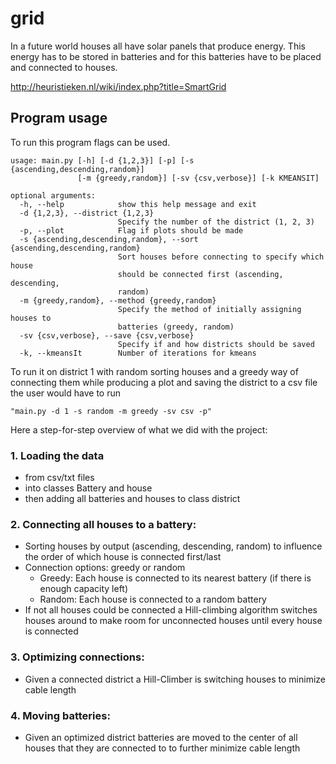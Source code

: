 # grid
In a future world houses all have solar panels that produce energy. This energy has to be stored in batteries and for this batteries have to be placed and connected to houses.

http://heuristieken.nl/wiki/index.php?title=SmartGrid

## Program usage
To run this program flags can be used.

    usage: main.py [-h] [-d {1,2,3}] [-p] [-s {ascending,descending,random}]
                   [-m {greedy,random}] [-sv {csv,verbose}] [-k KMEANSIT]

    optional arguments:
      -h, --help            show this help message and exit
      -d {1,2,3}, --district {1,2,3}
                            Specify the number of the district (1, 2, 3)
      -p, --plot            Flag if plots should be made
      -s {ascending,descending,random}, --sort {ascending,descending,random}
                            Sort houses before connecting to specify which house
                            should be connected first (ascending, descending,
                            random)
      -m {greedy,random}, --method {greedy,random}
                            Specify the method of initially assigning houses to
                            batteries (greedy, random)
      -sv {csv,verbose}, --save {csv,verbose}
                            Specify if and how districts should be saved
      -k, --kmeansIt        Number of iterations for kmeans

To run it on district 1 with random sorting houses and a greedy way of connecting them while producing a plot and saving the district to a csv file the user would have to run

    "main.py -d 1 -s random -m greedy -sv csv -p"


Here a step-for-step overview of what we did with the project:
### 1. Loading the data
  - from csv/txt files
  - into classes Battery and house
  - then adding all batteries and houses to class district
### 2. Connecting all houses to a battery:
  - Sorting houses by output (ascending, descending, random) to influence the order of which house is connected first/last
  - Connection options: greedy or random
     - Greedy: Each house is connected to its nearest battery (if there is enough capacity left)
      - Random: Each house is connected to a random battery
  - If not all houses could be connected a Hill-climbing algorithm switches houses around to make room for unconnected houses until every house is connected
### 3. Optimizing connections:
- Given a connected district a Hill-Climber is switching houses to minimize cable length
### 4. Moving batteries:
- Given an optimized district batteries are moved to the center of all houses that they are connected to to further minimize cable length
